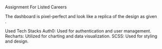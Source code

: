 Assignment For Listed Careers

The dashboard is pixel-perfect and look like a replica of the design as given .

Used Tech Stacks
Auth0: Used for authentication and user management.
Recharts: Utilized for charting and data visualization.
SCSS: Used for styling and design.